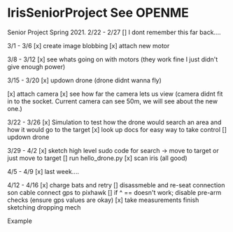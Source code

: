 # IrisSeniorProject See OPENME
Senior Project Spring 2021.
2/22 - 2/27
[] I dont remember this far back....

3/1 - 3/6
[x] create image blobbing
[x] attach new motor

3/8 - 3/12
[x] see whats going on with motors
(they work fine I just didn't give enough power)

3/15 - 3/20
[x] updown drone
(drone didnt wanna fly)

[x] attach camera
[x] see how far the camera lets us view
(camera didnt fit in to the socket. Current camera can see 50m, we will see about the new one.)

3/22 - 3/26
[x] Simulation to test how the drone would search an area and how it would go to the target
[x] look up docs for easy way to take control
[] updown drone

3/29 - 4/2
[x] sketch high level sudo code for search -> move to target or just move to target
[] run hello_drone.py
[x] scan iris (all good)

4/5 - 4/9
[x] last week....

4/12 - 4/16
[x] charge bats and retry
[] disassmeble and re-seat connection son cable connect gps to pixhawk
[] if ^ == doesn't work; disable pre-arm checks (ensure gps values are okay)
[x] take measurements finish sketching dropping mech


Example

